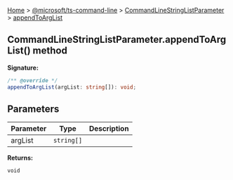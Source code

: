[Home](./index) &gt; [@microsoft/ts-command-line](./ts-command-line.md) &gt; [CommandLineStringListParameter](./ts-command-line.commandlinestringlistparameter.md) &gt; [appendToArgList](./ts-command-line.commandlinestringlistparameter.appendtoarglist.md)

## CommandLineStringListParameter.appendToArgList() method


<b>Signature:</b>

```typescript
/** @override */
appendToArgList(argList: string[]): void;
```

## Parameters

|  Parameter | Type | Description |
|  --- | --- | --- |
|  argList | `string[]` |  |

<b>Returns:</b>

`void`

